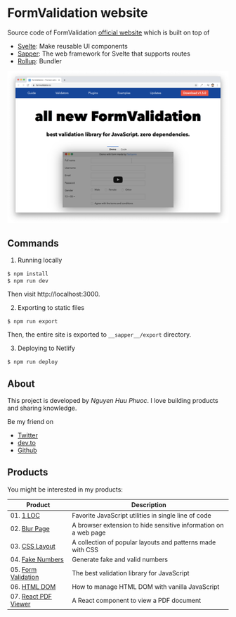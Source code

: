 # FormValidation website

Source code of FormValidation [official website](https://formvalidation.io) which is built on top of
* [Svelte](https://svelte.dev): Make reusable UI components
* [Sapper](https://sapper.svelte.dev): The web framework for Svelte that supports routes 
* [Rollup](https://rollupjs.org): Bundler

![FormValidation official website](/static/images/screenshot.png)

## Commands

1. Running locally

```console
$ npm install
$ npm run dev
```

Then visit http://localhost:3000.

2. Exporting to static files

```console
$ npm run export
```

Then, the entire site is exported to `__sapper__/export` directory.

3. Deploying to Netlify

```console
$ npm run deploy
```

## About

This project is developed by _Nguyen Huu Phuoc_. I love building products and sharing knowledge.

Be my friend on
* [Twitter](https://twitter.com/nghuuphuoc)
* [dev.to](https://dev.to/phuocng)
* [Github](https://github.com/phuoc-ng)

## Products

You might be interested in my products:

| Product                                               | Description                                                       |
|-------------------------------------------------------|-------------------------------------------------------------------|
| 01. [1 LOC](https://1loc.dev)                         | Favorite JavaScript utilities in single line of code              |
| 02. [Blur Page](https://blur.page)                    | A browser extension to hide sensitive information on a web page   |
| 03. [CSS Layout](https://csslayout.io)                | A collection of popular layouts and patterns made with CSS        |
| 04. [Fake Numbers](https://fakenumbers.io)            | Generate fake and valid numbers                                   |
| 05. [Form Validation](https://formvalidation.io)      | The best validation library for JavaScript                        |
| 06. [HTML DOM](https://htmldom.dev)                   | How to manage HTML DOM with vanilla JavaScript                    |
| 07. [React PDF Viewer](https://react-pdf-viewer.dev)  | A React component to view a PDF document                          |
